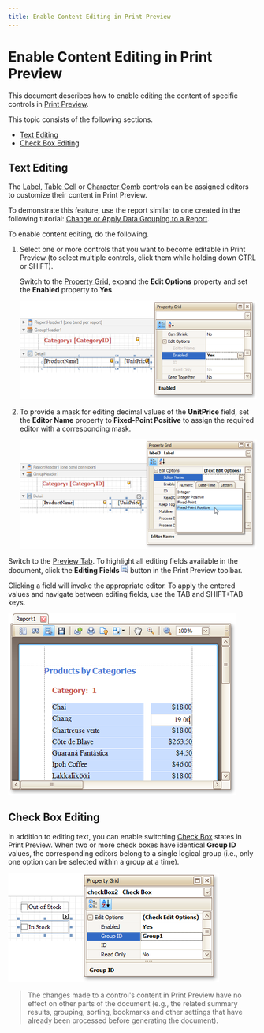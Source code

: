 ```yaml
---
title: Enable Content Editing in Print Preview
---
```

# Enable Content Editing in Print Preview
This document describes how to enable editing the content of specific controls in [Print Preview](../../report-designer-reference/report-designer-ui/preview-tab.md).

This topic consists of the following sections.
* [Text Editing](#textediting)
* [Check Box Editing](#checkboxediting)

## <a name="textediting"/>Text Editing
The [Label](../../report-designer-reference/report-controls/label.md), [Table Cell](../../report-designer-reference/report-controls/table-cell.md) or [Character Comb](../../report-designer-reference/report-controls/character-comb.md) controls can be assigned editors to customize their content in Print Preview.

To demonstrate this feature, use the report similar to one created in the following tutorial: [Change or Apply Data Grouping to a Report](../../report-editing-basics/change-or-apply-data-grouping-to-a-report.md).

To enable content editing, do the following.
1. Select one or more controls that you want to become editable in Print Preview (to select multiple controls, click them while holding down CTRL or SHIFT).
	
	Switch to the [Property Grid](../../report-designer-reference/report-designer-ui/property-grid.md), expand the **Edit Options** property and set the **Enabled** property to **Yes**.
	
	![eud-win-report-labels-edit-options-enabled](../../../../../images/img126925.png)
2. To provide a mask for editing decimal values of the **UnitPrice** field, set the **Editor Name** property to **Fixed-Point Positive** to assign the required editor with a corresponding mask.
	
	![eud-win-report-label-edit-options-editor-name](../../../../../images/img126926.png)

Switch to the [Preview Tab](../../report-designer-reference/report-designer-ui/preview-tab.md). To highlight all editing fields available in the document, click the **Editing Fields** ![eud-win-reports-preview-editing-fields-button](../../../../../images/img126929.png) button in the Print Preview toolbar.

Clicking a field will invoke the appropriate editor. To apply the entered values and navigate between editing fields, use the TAB and SHIFT+TAB keys.

![eud-win-report-content-editing](../../../../../images/img126928.png)

## <a name="checkboxediting"/>Check Box Editing
In addition to editing text, you can enable switching [Check Box](../../report-designer-reference/report-controls/check-box.md) states in Print Preview. When two or more check boxes have identical **Group ID** values, the corresponding editors belong to a single logical group (i.e., only one option can be selected within a group at a time).

![eud-win-report-check-box-edit-options](../../../../../images/img126927.png)

> The changes made to a control's content in Print Preview have no effect on other parts of the document (e.g., the related summary results, grouping, sorting, bookmarks and other settings that have already been processed before generating the document).